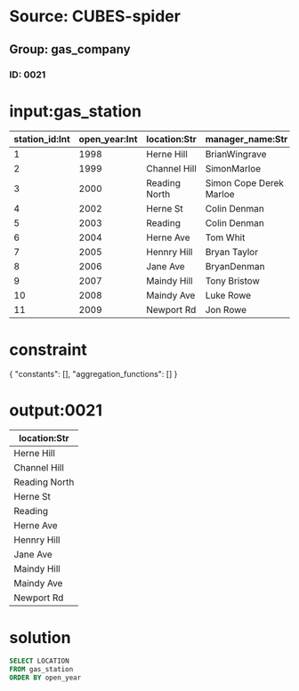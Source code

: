 # Source: CUBES-spider
## Group: gas_company
### ID: 0021

# input:gas_station

| station_id:Int | open_year:Int | location:Str | manager_name:Str | vice_manager_name:Str | representative_name:Str |
|---|---|---|---|---|---|
| 1 | 1998 | Herne Hill | BrianWingrave | Russell Denman | Clive Burr |
| 2 | 1999 | Channel Hill | SimonMarloe | Russell Brown | Rob Jefferies  |
| 3 | 2000 | Reading North | Simon Cope Derek Marloe | James Colin  | Dave Edwards Roger  |
| 4 | 2002 | Herne St | Colin Denman | Martin Garnham | Ray Hughes |
| 5 | 2003 | Reading | Colin Denman | Martin Freeman | Andrew Russell |
| 6 | 2004 | Herne Ave | Tom Whit | Simon Gaywood | Tony Gibb |
| 7 | 2005 | Hennry Hill | Bryan Taylor | James Holland-Leader | Simon Gaywood |
| 8 | 2006 | Jane Ave | BryanDenman | James Holland-Leader | Simon Gaywood |
| 9 | 2007 | Maindy Hill | Tony Bristow | JameMarloe | Courtney Rowe |
| 10 | 2008 | Maindy Ave | Luke Rowe | TonyBristow | Chris Pyatt |
| 11 | 2009 | Newport Rd | Jon Rowe | Steve Parsons | Tim Read |

# constraint

{
  "constants": [],
  "aggregation_functions": []
}

# output:0021

| location:Str |
|---|
| Herne Hill |
| Channel Hill |
| Reading North |
| Herne St |
| Reading |
| Herne Ave |
| Hennry Hill |
| Jane Ave |
| Maindy Hill |
| Maindy Ave |
| Newport Rd |

# solution

```sql
SELECT LOCATION
FROM gas_station
ORDER BY open_year
```
